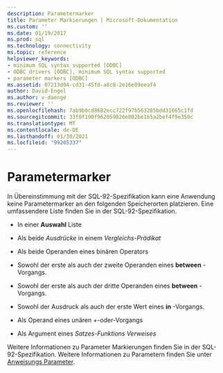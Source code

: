 ```yaml
---
description: Parametermarker
title: Parameter Markierungen | Microsoft-Dokumentation
ms.custom: ''
ms.date: 01/19/2017
ms.prod: sql
ms.technology: connectivity
ms.topic: reference
helpviewer_keywords:
- minimum SQL syntax supported [ODBC]
- ODBC drivers [ODBC], minimum SQL syntax supported
- parameter markers [ODBC]
ms.assetid: 07213d04-cd31-45fd-a8c8-2e16e09eeaf4
author: David-Engel
ms.author: v-daenge
ms.reviewer: ''
ms.openlocfilehash: 7ab9b0cd8682ecc722f97b563285bdd31665c1fd
ms.sourcegitcommit: 33f0f190f962059826e002be165a2bef4f9e350c
ms.translationtype: MT
ms.contentlocale: de-DE
ms.lasthandoff: 01/30/2021
ms.locfileid: "99205337"
---
```

# <a name="parameter-markers"></a>Parametermarker
In Übereinstimmung mit der SQL-92-Spezifikation kann eine Anwendung keine Parametermarker an den folgenden Speicherorten platzieren. Eine umfassendere Liste finden Sie in der SQL-92-Spezifikation.  
  
-   In einer **Auswahl** Liste  
  
-   Als beide *Ausdrücke* in einem *Vergleichs-Prädikat*  
  
-   Als beide Operanden eines binären Operators  
  
-   Sowohl der erste als auch der zweite Operanden eines **between** -Vorgangs.  
  
-   Sowohl der erste als auch der dritte Operanden eines **between** -Vorgangs.  
  
-   Sowohl der Ausdruck als auch der erste Wert eines **in** -Vorgangs.  
  
-   Als Operand eines unären +-oder-Vorgangs  
  
-   Als Argument eines *Satzes-Funktions Verweises*  
  
 Weitere Informationen zu Parameter Markierungen finden Sie in der SQL-92-Spezifikation. Weitere Informationen zu Parametern finden Sie unter [Anweisungs Parameter](../../../odbc/reference/develop-app/statement-parameters.md).
